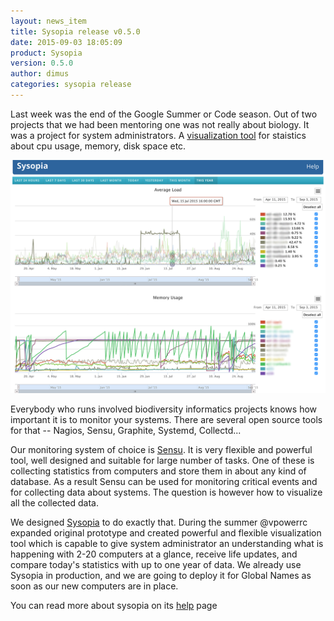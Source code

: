 ```yaml
---
layout: news_item
title: Sysopia release v0.5.0
date: 2015-09-03 18:05:09
product: Sysopia
version: 0.5.0
author: dimus
categories: sysopia release
---
```


Last week was the end of the Google Summer or Code season. Out of two projects
that we had been mentoring one was not really about biology. It was a project
for system administrators. A [visualization tool][sysopia] for staistics about
cpu usage, memory, disk space etc.

![Sysopia](/img/blog/sysopia.png)

Everybody who runs involved biodiversity informatics projects knows how
important it is to monitor your systems. There are several open source tools
for that -- Nagios, Sensu, Graphite, Systemd, Collectd...

Our monitoring system of choice is [Sensu]. It is very flexible and powerful
tool, well designed and suitable for large number of tasks. One of these is
collecting statistics from computers and store them in about any kind of
database. As a result Sensu can be used for monitoring critical events and for
collecting data about systems. The question is however how to visualize all the
collected data.

We designed [Sysopia][sysopia] to do exactly that. During the summer @vpowerrc
expanded original prototype and created powerful and flexible visualization
tool which is capable to give system administrator an understanding what is
happening with 2-20 computers at a glance, receive life updates, and compare
today's statistics with up to one year of data. We already use Sysopia in
production, and we are going to deploy it for Global Names as soon as our
new computers are in place.

You can read more about sysopia on its [help] page

[Sensu]: https://sensuapp.org/
[sysopia]: https://github.com/EOL/sysopia
[help]: https://eol.github.io/sysopia

